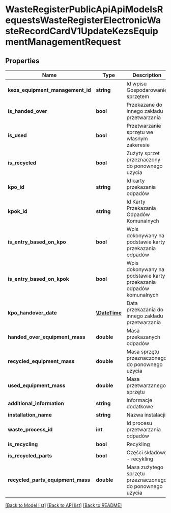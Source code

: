 # WasteRegisterPublicApiApiModelsRequestsWasteRegisterElectronicWasteRecordCardV1UpdateKezsEquipmentManagementRequest

## Properties
Name | Type | Description | Notes
------------ | ------------- | ------------- | -------------
**kezs_equipment_management_id** | **string** | Id wpisu Gospodarowanie sprzętem | [optional] 
**is_handed_over** | **bool** | Przekazane do innego zakładu przetwarzania | [optional] 
**is_used** | **bool** | Przetwarzanie sprzętu we własnym zakeresie | [optional] 
**is_recycled** | **bool** | Zużyty sprzet przeznaczony do ponownego użycia | [optional] 
**kpo_id** | **string** | Id karty przekazania odpadów | [optional] 
**kpok_id** | **string** | Id Karty Przekazania Odpadów Komunalnych | [optional] 
**is_entry_based_on_kpo** | **bool** | Wpis dokonywany na podstawie karty przekazania odpadów | [optional] 
**is_entry_based_on_kpok** | **bool** | Wpis dokonywany na podstawie karty przekazania odpadów komunalnych | [optional] 
**kpo_handover_date** | [**\DateTime**](\DateTime.md) | Data przekazania do innego zakładu przetwarzania | [optional] 
**handed_over_equipment_mass** | **double** | Masa przekazanych odpadów | [optional] 
**recycled_equipment_mass** | **double** | Masa sprzętu przeznaczonego do ponownego użycia | [optional] 
**used_equipment_mass** | **double** | Masa przetwarzanego sprzętu | [optional] 
**additional_information** | **string** | Informacje dodatkowe | [optional] 
**installation_name** | **string** | Nazwa instalacji | [optional] 
**waste_process_id** | **int** | Id procesu przetwarzania odpadów | [optional] 
**is_recycling** | **bool** | Recykling | [optional] 
**is_recycled_parts** | **bool** | Części składowe - recykling | [optional] 
**recycled_parts_equipment_mass** | **double** | Masa zużytego sprzętu przeznaczonego do ponownego użycia | [optional] 

[[Back to Model list]](../README.md#documentation-for-models) [[Back to API list]](../README.md#documentation-for-api-endpoints) [[Back to README]](../README.md)


